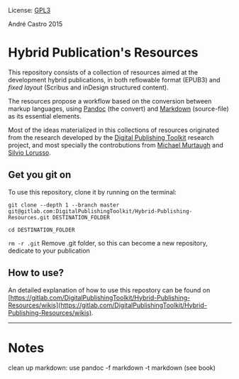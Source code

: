 License: [GPL3](http://www.gnu.org/copyleft/gpl.html)

André Castro 2015

# Hybrid Publication's Resources

This repository consists of a collection of resources aimed at the development hybrid publications, in both reflowable format (EPUB3) and *fixed layout* (Scribus and inDesign structured content).

The resources propose a workflow based on the conversion between markup languages, using [Pandoc](http://johnmacfarlane.net/pandoc/) (the convert) and [Markdown](http://daringfireball.net/projects/markdown/) (source-file) as its essential elements.

Most of the ideas materialized in this collections of resources originated from the research developed by the [Digital Publishing Toolkit](http://networkcultures.org/digitalpublishing/) research project, and most specially the controbutions from [Michael Murtaugh](http://automatist.org) and [Silvio Lorusso](http://silviolorusso.com/).


## Get you git on
To use this repository, clone it by running on the terminal:

`git clone --depth 1 --branch master git@gitlab.com:DigitalPublishingToolkit/Hybrid-Publishing-Resources.git DESTINATION_FOLDER`

`cd DESTINATION_FOLDER`

`rm -r .git` Remove .git folder, so this can become a new repository, dedicate to your publication


## How to use?
An detailed explanation of how to use this repostory can be found on [https://gitlab.com/DigitalPublishingToolkit/Hybrid-Publishing-Resources/wikis](https://gitlab.com/DigitalPublishingToolkit/Hybrid-Publishing-Resources/wikis).




---


# Notes 
clean up markdown: use pandoc -f markdown -t markdown (see book)



